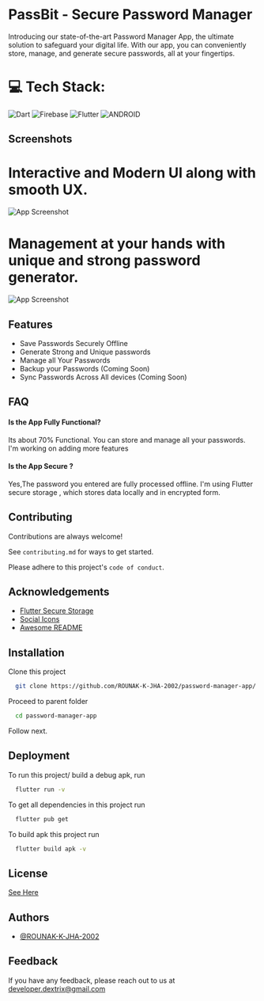 
# PassBit - Secure Password Manager

Introducing our state-of-the-art Password Manager App, the ultimate solution to safeguard your digital life. With our app, you can conveniently store, manage, and generate secure passwords, all at your fingertips.



# 💻 Tech Stack:
![Dart](https://img.shields.io/badge/dart-%230175C2.svg?style=for-the-badge&logo=dart&logoColor=white)  ![Firebase](https://img.shields.io/badge/firebase-%23039BE5.svg?style=for-the-badge&logo=firebase)  ![Flutter](https://img.shields.io/badge/Flutter-%2302569B.svg?style=for-the-badge&logo=Flutter&logoColor=white)  ![ANDROID](https://img.shields.io/badge/android-%2320232a.svg?style=for-the-badge&logo=android&logoColor=%a4c639) 
## Screenshots

# Interactive and Modern UI along with smooth UX.

![App Screenshot](https://firebasestorage.googleapis.com/v0/b/password-manager-2317a.appspot.com/o/PASSBIT.jpg?alt=media&token=f925be31-4397-44bb-bcd8-580b7340bfdf)

# Management at your hands with unique and strong password generator.

![App Screenshot](https://firebasestorage.googleapis.com/v0/b/password-manager-2317a.appspot.com/o/PASSBIT%20(1).jpg?alt=media&token=6c3a1716-c048-4ec4-b13b-d71e2e5071c9)


## Features

- Save Passwords Securely Offline
- Generate Strong and Unique passwords
- Manage all Your Passwords 
- Backup your Passwords (Coming Soon)
- Sync Passwords Across All devices (Coming Soon)



## FAQ

#### Is the App Fully Functional?

Its about 70% Functional. You can store and manage all your passwords. I'm working on adding more features

#### Is the App Secure ?

Yes,The password you entered are fully processed offline. I'm using Flutter secure storage , which stores data locally and in encrypted form. 


## Contributing

Contributions are always welcome!

See `contributing.md` for ways to get started.

Please adhere to this project's `code of conduct`.


## Acknowledgements

 - [Flutter Secure Storage](https://pub.dev/packages/flutter_secure_storage)
 - [Social Icons](https://github.com/gauravghongde/social-icons.git)
 - [Awesome README](https://readme.so/)


## Installation

Clone this project

```bash
  git clone https://github.com/ROUNAK-K-JHA-2002/password-manager-app/
```
Proceed to parent folder

```bash
  cd password-manager-app
```

Follow next.


## Deployment

To run this project/ build a debug apk, run

```bash
  flutter run -v
```
To get all dependencies in this project run

```bash
  flutter pub get
```

To build apk this project run

```bash
  flutter build apk -v
```


## License

[See Here](https://github.com/ROUNAK-K-JHA-2002/password-manager-app/blob/main/LICENCE)


## Authors

- [@ROUNAK-K-JHA-2002](https://www.github.com/ROUNAK-K-JHA-2002)


## Feedback

If you have any feedback, please reach out to us at developer.dextrix@gmail.com

